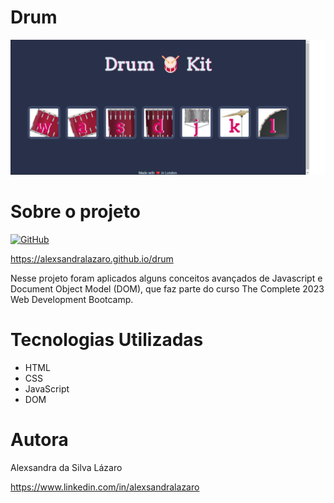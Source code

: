 # Drum

![Title Section](https://github.com/alexsandralazaro/drum/blob/main/assets/drum-site.png)

# Sobre o projeto

[![GitHub](https://img.shields.io/github/license/alexsandralazaro/drum)](https://github.com/alexsandralazaro/Drum/blob/main/licence)

https://alexsandralazaro.github.io/drum

Nesse projeto foram aplicados alguns conceitos avançados de Javascript e Document Object Model (DOM), que faz parte do curso The Complete 2023 Web Development Bootcamp. 


# Tecnologias Utilizadas

- HTML
- CSS
- JavaScript
- DOM

# Autora

Alexsandra da Silva Lázaro

https://www.linkedin.com/in/alexsandralazaro
